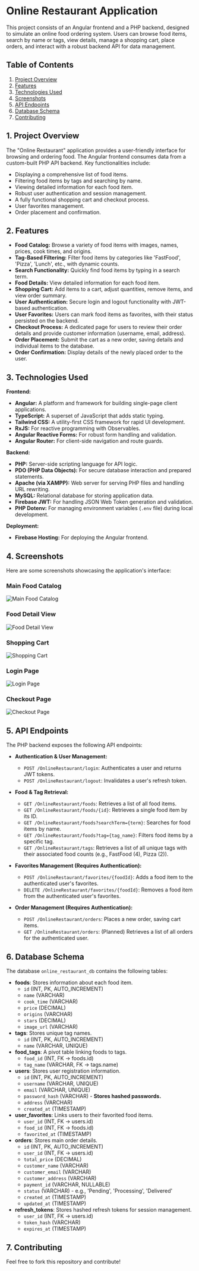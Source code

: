 # **Online Restaurant Application**

This project consists of an Angular frontend and a PHP backend, designed to simulate an online food ordering system. Users can browse food items, search by name or tags, view details, manage a shopping cart, place orders, and interact with a robust backend API for data management.

## **Table of Contents**

1. [Project Overview](#project-overview)
2. [Features](#features)
3. [Technologies Used](#technologies-used)
4. [Screenshots](#screenshots)
5. [API Endpoints](#api-endpoints)
6. [Database Schema](#database-schema)
7. [Contributing](#contributing)

## **1. Project Overview**

The "Online Restaurant" application provides a user-friendly interface for browsing and ordering food. The Angular frontend consumes data from a custom-built PHP API backend. Key functionalities include:

- Displaying a comprehensive list of food items.
- Filtering food items by tags and searching by name.
- Viewing detailed information for each food item.
- Robust user authentication and session management.
- A fully functional shopping cart and checkout process.
- User favorites management.
- Order placement and confirmation.

## **2. Features**

- **Food Catalog:** Browse a variety of food items with images, names, prices, cook times, and origins.
- **Tag-Based Filtering:** Filter food items by categories like 'FastFood', 'Pizza', 'Lunch', etc., with dynamic counts.
- **Search Functionality:** Quickly find food items by typing in a search term.
- **Food Details:** View detailed information for each food item.
- **Shopping Cart:** Add items to a cart, adjust quantities, remove items, and view order summary.
- **User Authentication:** Secure login and logout functionality with JWT-based authentication.
- **User Favorites:** Users can mark food items as favorites, with their status persisted on the backend.
- **Checkout Process:** A dedicated page for users to review their order details and provide customer information (username, email, address).
- **Order Placement:** Submit the cart as a new order, saving details and individual items to the database.
- **Order Confirmation:** Display details of the newly placed order to the user.

## **3. Technologies Used**

**Frontend:**

- **Angular:** A platform and framework for building single-page client applications.
- **TypeScript:** A superset of JavaScript that adds static typing.
- **Tailwind CSS:** A utility-first CSS framework for rapid UI development.
- **RxJS:** For reactive programming with Observables.
- **Angular Reactive Forms:** For robust form handling and validation.
- **Angular Router:** For client-side navigation and route guards.

**Backend:**

- **PHP:** Server-side scripting language for API logic.
- **PDO (PHP Data Objects):** For secure database interaction and prepared statements.
- **Apache (via XAMPP):** Web server for serving PHP files and handling URL rewriting.
- **MySQL:** Relational database for storing application data.
- **Firebase JWT:** For handling JSON Web Token generation and validation.
- **PHP Dotenv:** For managing environment variables (`.env` file) during local development.

**Deployment:**

- **Firebase Hosting:** For deploying the Angular frontend.

## **4. Screenshots**

Here are some screenshots showcasing the application's interface:

### **Main Food Catalog**

![Main Food Catalog](screenshots/image.png)

### **Food Detail View**

![Food Detail View](screenshots/image-1.png)

### **Shopping Cart**

![Shopping Cart](screenshots/image-2.png)

### **Login Page**

![Login Page](screenshots/image-3.png)

### **Checkout Page**

![Checkout Page](screenshots/image-4.png)

## **5. API Endpoints**

The PHP backend exposes the following API endpoints:

- **Authentication & User Management:**

  - `POST /OnlineRestaurant/login`: Authenticates a user and returns JWT tokens.
  - `POST /OnlineRestaurant/logout`: Invalidates a user's refresh token.

- **Food & Tag Retrieval:**

  - `GET /OnlineRestaurant/foods`: Retrieves a list of all food items.
  - `GET /OnlineRestaurant/foods/{id}`: Retrieves a single food item by its ID.
  - `GET /OnlineRestaurant/foods?searchTerm={term}`: Searches for food items by name.
  - `GET /OnlineRestaurant/foods?tag={tag_name}`: Filters food items by a specific tag.
  - `GET /OnlineRestaurant/tags`: Retrieves a list of all unique tags with their associated food counts (e.g., FastFood (4), Pizza (2)).

- **Favorites Management (Requires Authentication):**

  - `POST /OnlineRestaurant/favorites/{foodId}`: Adds a food item to the authenticated user's favorites.
  - `DELETE /OnlineRestaurant/favorites/{foodId}`: Removes a food item from the authenticated user's favorites.

- **Order Management (Requires Authentication):**
  - `POST /OnlineRestaurant/orders`: Places a new order, saving cart items.
  - `GET /OnlineRestaurant/orders`: (Planned) Retrieves a list of all orders for the authenticated user.

## **6. Database Schema**

The database `online_restaurant_db` contains the following tables:

- **foods**: Stores information about each food item.
  - `id` (INT, PK, AUTO_INCREMENT)
  - `name` (VARCHAR)
  - `cook_time` (VARCHAR)
  - `price` (DECIMAL)
  - `origins` (VARCHAR)
  - `stars` (DECIMAL)
  - `image_url` (VARCHAR)
- **tags**: Stores unique tag names.
  - `id` (INT, PK, AUTO_INCREMENT)
  - `name` (VARCHAR, UNIQUE)
- **food_tags**: A pivot table linking foods to tags.
  - `food_id` (INT, FK -> foods.id)
  - `tag_name` (VARCHAR, FK -> tags.name)
- **users**: Stores user registration information.
  - `id` (INT, PK, AUTO_INCREMENT)
  - `username` (VARCHAR, UNIQUE)
  - `email` (VARCHAR, UNIQUE)
  - `password_hash` (VARCHAR) - **Stores hashed passwords.**
  - `address` (VARCHAR)
  - `created_at` (TIMESTAMP)
- **user_favorites**: Links users to their favorited food items.
  - `user_id` (INT, FK -> users.id)
  - `food_id` (INT, FK -> foods.id)
  - `favorited_at` (TIMESTAMP)
- **orders**: Stores main order details.
  - `id` (INT, PK, AUTO_INCREMENT)
  - `user_id` (INT, FK -> users.id)
  - `total_price` (DECIMAL)
  - `customer_name` (VARCHAR)
  - `customer_email` (VARCHAR)
  - `customer_address` (VARCHAR)
  - `payment_id` (VARCHAR, NULLABLE)
  - `status` (VARCHAR) - e.g., 'Pending', 'Processing', 'Delivered'
  - `created_at` (TIMESTAMP)
  - `updated_at` (TIMESTAMP)
- **refresh_tokens**: Stores hashed refresh tokens for session management.
  - `user_id` (INT, FK -> users.id)
  - `token_hash` (VARCHAR)
  - `expires_at` (TIMESTAMP)

## **7. Contributing**

Feel free to fork this repository and contribute!
